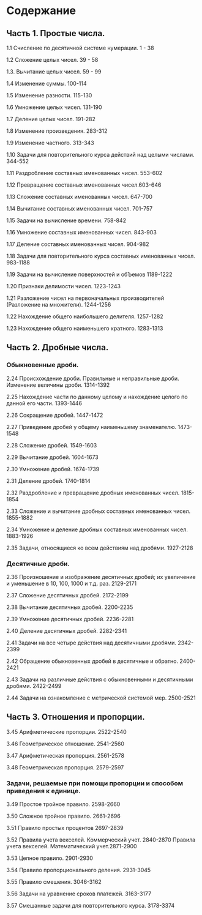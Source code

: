 # Содержание

## Часть 1. Простые числа.

1.1 Счисление по десятичной системе нумерации. 1 - 38

1.2 Сложение целых чисел. 39 - 58

1.3. Вычитание целых чисел. 59 - 99

1.4 Изменение суммы. 100-114

1.5 Изменение разности. 115-130

1.6 Умножение целых чисел. 131-190

1.7 Деление целых чисел. 191-282

1.8 Изменение произведения. 283-312

1.9 Изменение частного. 313-343

1.10 Задачи для повторительного курса действий над целыми числами. 344-552

1.11 Раздробление составных именованных чисел. 553-602

1.12 Превращение составных именованных чисел.603-646

1.13 Сложение составных именованных чисел. 647-700

1.14 Вычитание составных именованных чисел. 701-757

1.15 Задачи на вычисление времени. 758-842

1.16 Умножение составных именованных чисел. 843-903

1.17 Деление составных именованных чисел. 904-982

1.18 Задачи для повторительного курса составных именованных чисел. 983-1188

1.19 Задачи на вычисление поверхностей и обЪемов 1189-1222

1.20 Признаки делимости чисел. 1223-1243

1.21 Разложение чисел на первоначальных производителей (Разложение на множители). 1244-1256

1.22 Нахождение общего наибольшего делителя. 1257-1282

1.23 Нахождение общего наименьшего кратного. 1283-1313

## Часть 2. Дробные числа.

### Обыкновенные дроби.

2.24 Происхождение дроби. Правильные и неправильные дроби. Изменение величины дроби. 1314-1392

2.25 Нахождение части по данному целому и нахождение целого по данной его части. 1393-1446

2.26 Сокращение дробей. 1447-1472

2.27 Приведение дробей у общему наименьшему знаменателю. 1473-1548

2.28 Сложение дробей. 1549-1603

2.29 Вычитание дробей. 1604-1673

2.30 Умножение дробей. 1674-1739

2.31 Деление дробей. 1740-1814

2.32 Раздробление и превращение дробных именованных чисел. 1815-1854

2.33 Сложение и вычитание дробных составных именованных чисел. 1855-1882

2.34 Умножение и деление дробных составных именованных чисел. 1883-1926

2.35 Задачи, относящиеся ко всем действиям над дробями. 1927-2128

### Десятичные дроби.

2.36 Произношение и изображение десятичных дробей; их увеличение и уменьшение в 10, 100, 1000 и т.д. раз. 2129-2171

2.37 Сложение десятичных дробей. 2172-2199

2.38 Вычитание десятичных дробей. 2200-2235

2.39 Умножение десятичных дробей. 2236-2281

2.40 Деление десятичных дробей. 2282-2341

2.41 Задачи на все четыре действия над десятичными дробями. 2342-2399

2.42 Обращение обыкновенных дробей в десятичные и обратно. 2400-2421

2.43 Задачи на различные действия с обыкновенными и десятичными дробями. 2422-2499

2.44 Задачи на ознакомление с метрической системой мер. 2500-2521

## Часть 3. Отношения и пропорции.

3.45 Арифметические пропорции. 2522-2540

3.46 Геометрическое отношение. 2541-2560

3.47 Арифметическая пропорция. 2561-2578

3.48 Геометрическая пропорция. 2579-2597

### Задачи, решаемые при помощи пропорции и способом приведения к единице.

3.49 Простое тройное правило. 2598-2660

3.50 Сложное тройное правило. 2661-2696

3.51 Правило простых процентов 2697-2839

3.52 Правила учета векселей. Коммерческий учет. 2840-2870
     Правила учета векселей. Математический учет.2871-2900

3.53 Цепное правило. 2901-2930

3.54 Правило пропорционального деления. 2931-3045

3.55 Правило смешения. 3046-3162

3.56 Задачи на уравнение сроков платежей. 3163-3177

3.57 Смешанные задачи для повторительного курса. 3178-3374
